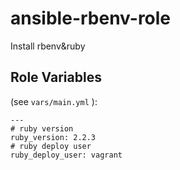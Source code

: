 # ansible-rbenv-role

Install rbenv&ruby

## Role Variables

(see `vars/main.yml` ):

```
---
# ruby version
ruby_version: 2.2.3
# ruby deploy user
ruby_deploy_user: vagrant
```

